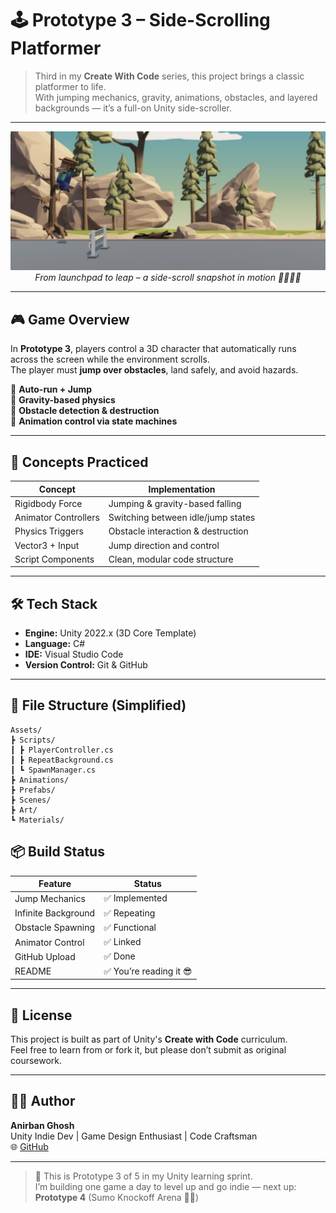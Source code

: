 # 🕹️ Prototype 3 – Side-Scrolling Platformer

> Third in my **Create With Code** series, this project brings a classic platformer to life.  
> With jumping mechanics, gravity, animations, obstacles, and layered backgrounds — it’s a full-on Unity side-scroller.

---

<p align="center">
  <img src="screenshot-platformer.png" width="600"/>
  <br><em>From launchpad to leap – a side-scroll snapshot in motion 🚀🧍‍♂️🌳</em>
</p>

---

## 🎮 Game Overview

In **Prototype 3**, players control a 3D character that automatically runs across the screen while the environment scrolls.  
The player must **jump over obstacles**, land safely, and avoid hazards.

🔹 **Auto-run + Jump**  
🔹 **Gravity-based physics**  
🔹 **Obstacle detection & destruction**  
🔹 **Animation control via state machines**

---

## 🧠 Concepts Practiced

| Concept | Implementation |
|--------|----------------|
| Rigidbody Force | Jumping & gravity-based falling |
| Animator Controllers | Switching between idle/jump states |
| Physics Triggers | Obstacle interaction & destruction |
| Vector3 + Input | Jump direction and control |
| Script Components | Clean, modular code structure |

---

## 🛠️ Tech Stack

- **Engine:** Unity 2022.x (3D Core Template)
- **Language:** C#
- **IDE:** Visual Studio Code
- **Version Control:** Git & GitHub

---

## 📁 File Structure (Simplified)

```
Assets/
┣ Scripts/
┃ ┣ PlayerController.cs
┃ ┣ RepeatBackground.cs
┃ ┗ SpawnManager.cs
┣ Animations/
┣ Prefabs/
┣ Scenes/
┣ Art/
┗ Materials/
```


## 📦 Build Status

| Feature | Status |
|--------|--------|
| Jump Mechanics | ✅ Implemented |
| Infinite Background | ✅ Repeating |
| Obstacle Spawning | ✅ Functional |
| Animator Control | ✅ Linked |
| GitHub Upload | ✅ Done |
| README | ✅ You’re reading it 😎 |

---

## 📜 License

This project is built as part of Unity's **Create with Code** curriculum.  
Feel free to learn from or fork it, but please don’t submit as original coursework.

---

## 👨‍💻 Author

**Anirban Ghosh**  
Unity Indie Dev | Game Design Enthusiast | Code Craftsman  
🌐 [GitHub](https://github.com/AnirbanGhosh2503)

---

> 🧩 This is Prototype 3 of 5 in my Unity learning sprint.  
> I’m building one game a day to level up and go indie — next up: **Prototype 4** (Sumo Knockoff Arena 👊💥)

